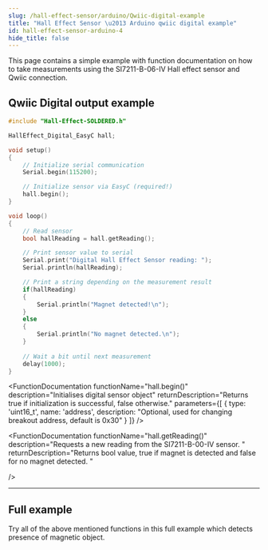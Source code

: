 ```yaml
---
slug: /hall-effect-sensor/arduino/Qwiic-digital-example
title: "Hall Effect Sensor \u2013 Arduino qwiic digital example"
id: hall-effect-sensor-arduino-4
hide_title: false
---
```

This page contains a simple example with function documentation on how to take measurements using the SI7211-B-06-IV Hall effect sensor and Qwiic connection.

## Qwiic Digital output example
```cpp
#include "Hall-Effect-SOLDERED.h"

HallEffect_Digital_EasyC hall;

void setup()
{
    // Initialize serial communication
    Serial.begin(115200);

    // Initialize sensor via EasyC (required!)
    hall.begin();
}

void loop()
{
    // Read sensor
    bool hallReading = hall.getReading();

    // Print sensor value to serial
    Serial.print("Digital Hall Effect Sensor reading: ");
    Serial.println(hallReading);

    // Print a string depending on the measurement result
    if(hallReading)
    {
        Serial.println("Magnet detected!\n");
    }
    else
    {
        Serial.println("No magnet detected.\n");
    }
    
    // Wait a bit until next measurement
    delay(1000);
}
```

<FunctionDocumentation
  functionName="HallEffect_Digital_EasyC hall()"
  description="Creates digital sensor object"
  returnDescription="none"
/>

<FunctionDocumentation
  functionName="hall.begin()"
  description="Initialises digital sensor object"
  returnDescription="Returns true if initialization is successful, false otherwise."
  parameters={[
    { type: 'uint16_t', name: 'address', description: "Optional, used for changing breakout address, default is 0x30" }
  ]}
/>

<FunctionDocumentation
  functionName="hall.getReading()"
  description="Requests a new reading from the SI7211-B-00-IV sensor. "
  returnDescription="Returns bool value, true if magnet is detected and false for no magnet detected. "
  
/>

<CenteredImage src="/img/hall-effect-sensor/qwiic_no_magnet.png" alt="Sensor when magnet is not present" caption="Sensor when magnet is not present" width="700px" />
<CenteredImage src="/img/hall-effect-sensor/digital_serial_no_magnet.jpg" alt="Serial Monitor output" caption="Serial Monitor output" width="700px" />
<CenteredImage src="/img/hall-effect-sensor/qwiic_magnet.png" alt="Sensor when magnet is present" caption="Sensor when magnet is present" width="700px" />
<CenteredImage src="/img/hall-effect-sensor/digital_serial_magnet.jpg" alt="Serial Monitor output" caption="Serial Monitor output" width="700px" />

---

## Full example

Try all of the above mentioned functions in this full example which detects presence of magnetic object.

<QuickLink 
  title="digitalReadEasyC.ino" 
  description="Example file for using Digital Hall effect sensor with easyC/Qwiic/I2C"
  url="https://github.com/SolderedElectronics/Soldered-Hall-Effect-Sensor-Arduino-Library/blob/main/examples/digitalReadEasyC/digitalReadEasyC.ino" 
/>